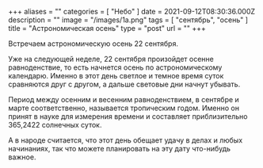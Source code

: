 +++
aliases = ""
categories = [ "Небо" ]
date = 2021-09-12T08:30:36.000Z
description = ""
image = "/images/1a.png"
tags = [ "сентябрь", "осень" ]
title = "Астрономическая осень"
type = "post"
url = ""
+++

Встречаем астрономическую осень 22 сентября.

Уже на следующей неделе, 22 сентября произойдет осенне равноденствие, то есть начнется осень по астрономическому календарю. Именно в этот день светлое и темное время суток сравняются друг с другом, а дальше световые дни начнут убывать.

Период между осенним и весенним равноденствием, в сентябре и марте соответственно, называется тропическим годом. Именно он принят в науке для измерения времени и составляет приблизительно 365,2422 солнечных суток.

А в народе считается, что этот день обещает удачу в делах и любых начинаниях, так что можете планировать на эту дату что-нибудь важное.
